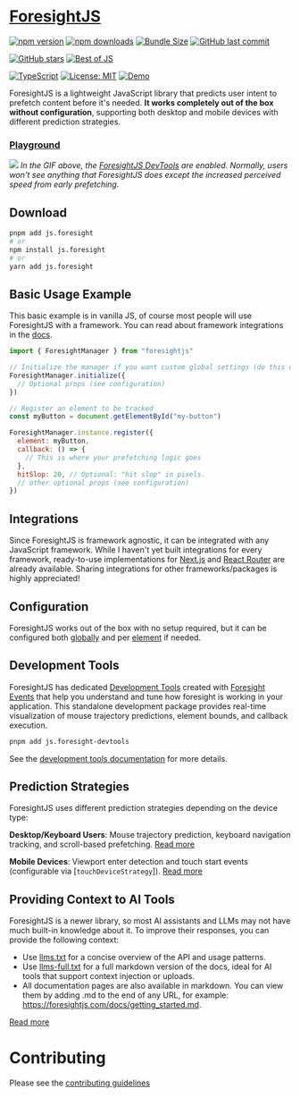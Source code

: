 # [ForesightJS](https://foresightjs.com/)

[![npm version](https://img.shields.io/npm/v/js.foresight.svg)](https://www.npmjs.com/package/js.foresight)
[![npm downloads](https://img.shields.io/npm/dt/js.foresight.svg)](https://www.npmjs.com/package/js.foresight)
[![Bundle Size](https://img.shields.io/bundlephobia/minzip/js.foresight)](https://bundlephobia.com/package/js.foresight)
[![GitHub last commit](https://img.shields.io/github/last-commit/spaansba/ForesightJS)](https://github.com/spaansba/ForesightJS/commits)

[![GitHub stars](https://img.shields.io/github/stars/spaansba/ForesightJS.svg?style=social&label=Star)](https://github.com/spaansba/ForesightJS)
[![Best of JS](https://img.shields.io/endpoint?url=https://bestofjs-serverless.now.sh/api/project-badge?fullName=spaansba%2FForesightJS%26since=daily)](https://bestofjs.org/projects/foresightjs)

[![TypeScript](https://img.shields.io/badge/%3C%2F%3E-TypeScript-%230074c1.svg)](http://www.typescriptlang.org/)
[![License: MIT](https://img.shields.io/badge/License-MIT-yellow.svg)](https://opensource.org/licenses/MIT)
[![Demo](https://img.shields.io/badge/demo-live-blue)](https://foresightjs.com#playground)

ForesightJS is a lightweight JavaScript library that predicts user intent to prefetch content before it's needed. **It works completely out of the box without configuration**, supporting both desktop and mobile devices with different prediction strategies.

### [Playground](https://foresightjs.com/)

![](https://github.com/user-attachments/assets/f5650c63-4489-4878-bd72-d8954c6a739b)
_In the GIF above, the [ForesightJS DevTools](https://foresightjs.com/docs/debugging/devtools) are enabled. Normally, users won't see anything that ForesightJS does except the increased perceived speed from early prefetching._

## Download

```bash
pnpm add js.foresight
# or
npm install js.foresight
# or
yarn add js.foresight
```

## Basic Usage Example

This basic example is in vanilla JS, of course most people will use ForesightJS with a framework. You can read about framework integrations in the [docs](https://foresightjs.com/docs/integrations/react/useForesight).

```javascript
import { ForesightManager } from "foresightjs"

// Initialize the manager if you want custom global settings (do this once at app startup)
ForesightManager.initialize({
  // Optional props (see configuration)
})

// Register an element to be tracked
const myButton = document.getElementById("my-button")

ForesightManager.instance.register({
  element: myButton,
  callback: () => {
    // This is where your prefetching logic goes
  },
  hitSlop: 20, // Optional: "hit slop" in pixels.
  // other optional props (see configuration)
})
```

## Integrations

Since ForesightJS is framework agnostic, it can be integrated with any JavaScript framework. While I haven't yet built integrations for every framework, ready-to-use implementations for [Next.js](https://foresightjs.com/docs/integrations/react/nextjs) and [React Router](https://foresightjs.com/docs/integrations/react/react-router) are already available. Sharing integrations for other frameworks/packages is highly appreciated!

## Configuration

ForesightJS works out of the box with no setup required, but it can be configured both [globally](https://foresightjs.com/docs/configuration/global-settings) and per [element](https://foresightjs.com/docs/configuration/element-settings) if needed.

## Development Tools

ForesightJS has dedicated [Development Tools](https://github.com/spaansba/ForesightJS/tree/main/packages/js.foresight-devtools) created with [Foresight Events](https://foresightjs.com/docs/events) that help you understand and tune how foresight is working in your application. This standalone development package provides real-time visualization of mouse trajectory predictions, element bounds, and callback execution.

```bash
pnpm add js.foresight-devtools
```

See the [development tools documentation](https://foresightjs.com/docs/debugging/devtools) for more details.

## Prediction Strategies

ForesightJS uses different prediction strategies depending on the device type:

**Desktop/Keyboard Users**: Mouse trajectory prediction, keyboard navigation tracking, and scroll-based prefetching. [Read more](https://foresightjs.com/docs/getting-started/what-is-foresightjs#keyboardmouse-users)

**Mobile Devices**: Viewport enter detection and touch start events (configurable via [`touchDeviceStrategy`]). [Read more](https://foresightjs.com/docs/getting-started/what-is-foresightjs#touch-devices-v330)

## Providing Context to AI Tools

ForesightJS is a newer library, so most AI assistants and LLMs may not have much built-in knowledge about it. To improve their responses, you can provide the following context:

- Use [llms.txt](https://foresightjs.com/llms.txt) for a concise overview of the API and usage patterns.
- Use [llms-full.txt](https://foresightjs.com/llms-full.txt) for a full markdown version of the docs, ideal for AI tools that support context injection or uploads.
- All documentation pages are also available in markdown. You can view them by adding .md to the end of any URL, for example: https://foresightjs.com/docs/getting_started.md.

[Read more](https://foresightjs.com/docs/ai-context)

# Contributing

Please see the [contributing guidelines](/CONTRIBUTING.md)
